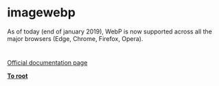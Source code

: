 # imagewebp



As of today (end of january 2019), WebP is now supported across all the major browsers (Edge, Chrome, Firefox, Opera).  

#

[Official documentation page](https://www.php.net/manual/en/function.imagewebp.php)

**[To root](/README.md)**
